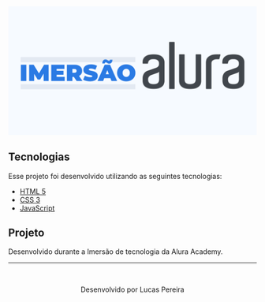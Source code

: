 ![Imersao_Alura](https://github.com/pereira-lucas-santos96/Imersao_Alura/blob/master/Image/alura.png)

## Tecnologias

Esse projeto foi desenvolvido utilizando as seguintes tecnologias:

- [HTML 5](https://developer.mozilla.org/pt-BR/docs/Web/HTML/HTML5)
- [CSS 3](https://developer.mozilla.org/pt-BR/docs/Archive/CSS3)
- [JavaScript](https://www.javascript.com/)

## Projeto

Desenvolvido durante a Imersão de tecnologia da Alura Academy.


------

​                                                    <center>  Desenvolvido por Lucas Pereira </center>
